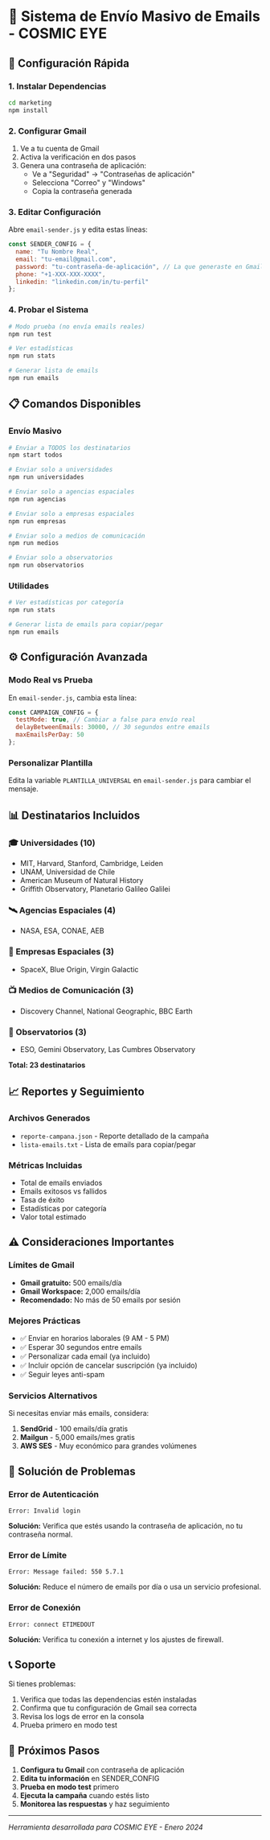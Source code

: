# 📧 Sistema de Envío Masivo de Emails - COSMIC EYE

## 🚀 Configuración Rápida

### 1. Instalar Dependencias
```bash
cd marketing
npm install
```

### 2. Configurar Gmail
1. Ve a tu cuenta de Gmail
2. Activa la verificación en dos pasos
3. Genera una contraseña de aplicación:
   - Ve a "Seguridad" → "Contraseñas de aplicación"
   - Selecciona "Correo" y "Windows"
   - Copia la contraseña generada

### 3. Editar Configuración
Abre `email-sender.js` y edita estas líneas:
```javascript
const SENDER_CONFIG = {
  name: "Tu Nombre Real",
  email: "tu-email@gmail.com",
  password: "tu-contraseña-de-aplicación", // La que generaste en Gmail
  phone: "+1-XXX-XXX-XXXX",
  linkedin: "linkedin.com/in/tu-perfil"
};
```

### 4. Probar el Sistema
```bash
# Modo prueba (no envía emails reales)
npm run test

# Ver estadísticas
npm run stats

# Generar lista de emails
npm run emails
```

## 📋 Comandos Disponibles

### Envío Masivo
```bash
# Enviar a TODOS los destinatarios
npm start todos

# Enviar solo a universidades
npm run universidades

# Enviar solo a agencias espaciales
npm run agencias

# Enviar solo a empresas espaciales
npm run empresas

# Enviar solo a medios de comunicación
npm run medios

# Enviar solo a observatorios
npm run observatorios
```

### Utilidades
```bash
# Ver estadísticas por categoría
npm run stats

# Generar lista de emails para copiar/pegar
npm run emails
```

## ⚙️ Configuración Avanzada

### Modo Real vs Prueba
En `email-sender.js`, cambia esta línea:
```javascript
const CAMPAIGN_CONFIG = {
  testMode: true, // Cambiar a false para envío real
  delayBetweenEmails: 30000, // 30 segundos entre emails
  maxEmailsPerDay: 50
};
```

### Personalizar Plantilla
Edita la variable `PLANTILLA_UNIVERSAL` en `email-sender.js` para cambiar el mensaje.

## 📊 Destinatarios Incluidos

### 🎓 Universidades (10)
- MIT, Harvard, Stanford, Cambridge, Leiden
- UNAM, Universidad de Chile
- American Museum of Natural History
- Griffith Observatory, Planetario Galileo Galilei

### 🛰️ Agencias Espaciales (4)
- NASA, ESA, CONAE, AEB

### 💼 Empresas Espaciales (3)
- SpaceX, Blue Origin, Virgin Galactic

### 📺 Medios de Comunicación (3)
- Discovery Channel, National Geographic, BBC Earth

### 🔬 Observatorios (3)
- ESO, Gemini Observatory, Las Cumbres Observatory

**Total: 23 destinatarios**

## 📈 Reportes y Seguimiento

### Archivos Generados
- `reporte-campana.json` - Reporte detallado de la campaña
- `lista-emails.txt` - Lista de emails para copiar/pegar

### Métricas Incluidas
- Total de emails enviados
- Emails exitosos vs fallidos
- Tasa de éxito
- Estadísticas por categoría
- Valor total estimado

## ⚠️ Consideraciones Importantes

### Límites de Gmail
- **Gmail gratuito:** 500 emails/día
- **Gmail Workspace:** 2,000 emails/día
- **Recomendado:** No más de 50 emails por sesión

### Mejores Prácticas
- ✅ Enviar en horarios laborales (9 AM - 5 PM)
- ✅ Esperar 30 segundos entre emails
- ✅ Personalizar cada email (ya incluido)
- ✅ Incluir opción de cancelar suscripción (ya incluido)
- ✅ Seguir leyes anti-spam

### Servicios Alternativos
Si necesitas enviar más emails, considera:
1. **SendGrid** - 100 emails/día gratis
2. **Mailgun** - 5,000 emails/mes gratis
3. **AWS SES** - Muy económico para grandes volúmenes

## 🔧 Solución de Problemas

### Error de Autenticación
```
Error: Invalid login
```
**Solución:** Verifica que estés usando la contraseña de aplicación, no tu contraseña normal.

### Error de Límite
```
Error: Message failed: 550 5.7.1
```
**Solución:** Reduce el número de emails por día o usa un servicio profesional.

### Error de Conexión
```
Error: connect ETIMEDOUT
```
**Solución:** Verifica tu conexión a internet y los ajustes de firewall.

## 📞 Soporte

Si tienes problemas:
1. Verifica que todas las dependencias estén instaladas
2. Confirma que tu configuración de Gmail sea correcta
3. Revisa los logs de error en la consola
4. Prueba primero en modo test

## 🎯 Próximos Pasos

1. **Configura tu Gmail** con contraseña de aplicación
2. **Edita tu información** en SENDER_CONFIG
3. **Prueba en modo test** primero
4. **Ejecuta la campaña** cuando estés listo
5. **Monitorea las respuestas** y haz seguimiento

---

*Herramienta desarrollada para COSMIC EYE - Enero 2024* 
